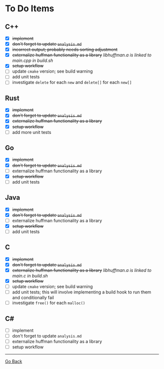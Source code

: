 # To Do Items
## C++
* [x] ~~implement~~
* [x] ~~don't forget to update `analysis.md`~~
* [x] ~~incorrect output; probably needs sorting adjustment~~
* [x] ~~externalize huffman functionality as a library~~ _libhuffman.a is linked to main.cpp in build.sh_
* [x] ~~setup workflow~~
* [ ] update `cmake` version; see build warning
* [ ] add unit tests
* [ ] investigate `delete` for each `new` and `delete[]` for each `new[]`

## Rust
* [x] ~~implement~~
* [x] ~~don't forget to update `analysis.md`~~
* [x] ~~externalize huffman functionality as a library~~
* [x] ~~setup workflow~~
* [ ] add more unit tests

## Go
* [x] ~~implement~~
* [x] ~~don't forget to update `analysis.md`~~
* [ ] externalize huffman functionality as a library
* [x] ~~setup workflow~~
* [ ] add unit tests

## Java
* [x] ~~implement~~
* [x] ~~don't forget to update `analysis.md`~~
* [ ] externalize huffman functionality as a library
* [x] ~~setup workflow~~
* [ ] add unit tests

## C
* [x] ~~implement~~
* [x] ~~don't forget to update `analysis.md`~~
* [x] ~~externalize huffman functionality as a library~~ _libhuffman.a is linked to main.c in build.sh_
* [x] ~~setup workflow~~
* [ ] update `cmake` version; see build warning
* [ ] add unit tests; this will involve implementing a build hook to run them and conditionally fail
* [ ] investigate `free()` for each `malloc()`

## C#
* [ ] implement
* [ ] don't forget to update `analysis.md`
* [ ] externalize huffman functionality as a library
* [ ] setup workflow

---
[Go Back](..)
